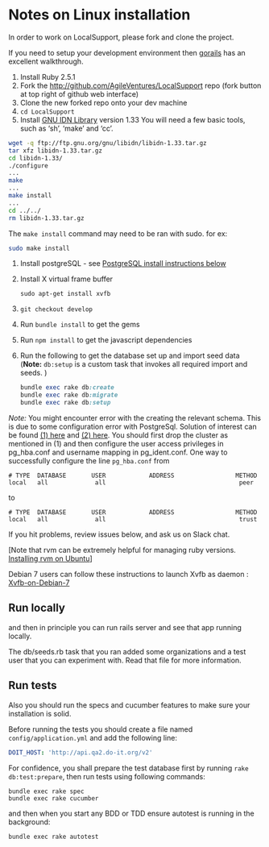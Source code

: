 Notes on Linux installation
===========================

In order to work on LocalSupport, please fork and clone the project.

If you need to setup your development environment then [gorails](https://gorails.com/setup/ubuntu/17.10) has an excellent walkthrough.

1. Install Ruby 2.5.1
1. Fork the http://github.com/AgileVentures/LocalSupport repo (fork button at top right of github web interface)
1. Clone the new forked repo onto your dev machine
1. `cd LocalSupport`
1. Install [GNU IDN Library](https://www.gnu.org/software/libidn/manual/html_node/Downloading-and-Installing.html) version 1.33
  You will need a few basic tools, such as ‘sh’, ‘make’ and ‘cc’.
  ```bash
  wget -q ftp://ftp.gnu.org/gnu/libidn/libidn-1.33.tar.gz
  tar xfz libidn-1.33.tar.gz
  cd libidn-1.33/
  ./configure
  ...
  make
  ...
  make install
  ...
  cd ../../
  rm libidn-1.33.tar.gz
  ```

  The `make install` command may need to be ran with sudo. for ex:
  ```bash
  sudo make install
  ```

1. Install postgreSQL - see [PostgreSQL install instructions below](issues.md#postgresql-install)



1. Install X virtual frame buffer

    `sudo apt-get install xvfb`
1. `git checkout develop`
1. Run `bundle install` to get the gems
1. Run `npm install` to get the javascript dependencies
1. Run the following to get the database set up and import seed data (**Note:** `db:setup` is a custom task that invokes all required import and seeds. )

    ```ruby
    bundle exec rake db:create
    bundle exec rake db:migrate
    bundle exec rake db:setup
    ```
  *Note:*  You might encounter error with the creating the relevant schema. This is due to some configuration error with PostgreSql. Solution of interest can be found [(1) here](PostgreSQL-problems-in-Debian.md) and [(2) here](issues.md#peer-authentication-fails-for-user-postgres). You should first drop the cluster as mentioned in (1) and then configure the user access privileges in pg_hba.conf and username mapping in pg_ident.conf. One way to successfully configure the line `pg_hba.conf` from

  ```
  # TYPE  DATABASE       USER            ADDRESS                 METHOD
  local   all             all                                     peer
  ```
  to

  ```
  # TYPE  DATABASE       USER            ADDRESS                 METHOD
  local   all             all                                     trust
  ```

If you hit problems, review issues below, and ask us on Slack chat.

[Note that rvm can be extremely helpful for managing ruby versions.  [Installing rvm on Ubuntu](https://www.digitalocean.com/community/articles/how-to-install-ruby-on-rails-on-ubuntu-12-04-lts-precise-pangolin-with-rvm)]

Debian 7 users can follow these instructions to launch Xvfb as daemon : [Xvfb-on-Debian-7](https://github.com/AgileVentures/LocalSupport/wiki/Xvfb-on-Debian-7)

## Run locally
and then in principle you can run rails server and see that app running locally.

The db/seeds.rb task that you ran added some organizations and a test user that you can experiment with. Read that file for more information.

## Run tests

Also you should run the specs and cucumber features to make sure your installation is solid.

Before running the tests you should create a file named `config/application.yml` and add the following line:

```yaml
DOIT_HOST: 'http://api.qa2.do-it.org/v2'
```


For confidence, you shall prepare the test database first by running
`rake db:test:prepare`, then run tests using following commands:

    bundle exec rake spec
    bundle exec rake cucumber

and then when you start any BDD or TDD ensure autotest is running in the background:

    bundle exec rake autotest
